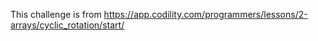 This challenge is from https://app.codility.com/programmers/lessons/2-arrays/cyclic_rotation/start/
